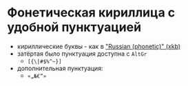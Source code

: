 # Фонетическая кириллица с удобной пунктуацией

- кириллические буквы - как в ["Russian (phonetic)" (xkb)][1]
- затёртая было пунктуация доступна с `AltGr`
  - `[{\|#$%^~}]`
- дополнительная пунктуация:
  - `«„№€“»`

[1]: https://cgit.freedesktop.org/xkeyboard-config/tree/symbols/ru#n207
